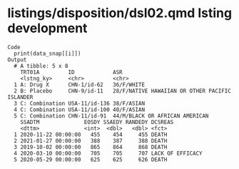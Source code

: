 # listings/disposition/dsl02.qmd lsting development

    Code
      print(data_snap[[i]])
    Output
      # A tibble: 5 x 8
        TRT01A         ID            ASR                                           
        <lstng_ky>     <chr>         <chr>                                         
      1 A: Drug X      CHN-1/id-62   36/F/WHITE                                    
      2 B: Placebo     CHN-9/id-11   28/F/NATIVE HAWAIIAN OR OTHER PACIFIC ISLANDER
      3 C: Combination USA-11/id-136 38/F/ASIAN                                    
      4 C: Combination USA-11/id-100 40/F/ASIAN                                    
      5 C: Combination CHN-11/id-91  44/M/BLACK OR AFRICAN AMERICAN                
        SSADTM              EOSDY SSAEDY RANDEDY DCSREAS         
        <dttm>              <int>  <dbl>   <dbl> <fct>           
      1 2020-11-22 00:00:00   455    454     455 DEATH           
      2 2021-01-27 00:00:00   388    387     388 DEATH           
      3 2019-10-02 00:00:00   865    864     868 DEATH           
      4 2020-03-10 00:00:00   705    705     707 LACK OF EFFICACY
      5 2020-05-29 00:00:00   625    625     626 DEATH           


